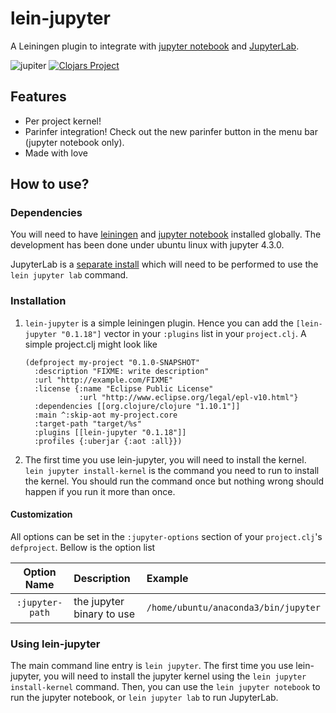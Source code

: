 # lein-jupyter
A Leiningen plugin to integrate with [jupyter notebook](http://jupyter.org/)
and [JupyterLab](https://github.com/jupyterlab/jupyterlab).

![jupiter](https://upload.wikimedia.org/wikipedia/commons/0/0a/Tango_Jupiter.svg)
[![Clojars Project](https://img.shields.io/clojars/v/nubank/lein-jupyter.svg)](https://clojars.org/nubank/lein-jupyter)

## Features

* Per project kernel!
* Parinfer integration!  Check out the new parinfer button in the menu bar
(jupyter notebook only).
* Made with love



## How to use?

### Dependencies

You will need to have [leiningen](https://leiningen.org/) and
[jupyter notebook](http://jupyter.org/) installed globally.  The development
has been done under ubuntu linux with jupyter 4.3.0.

JupyterLab is a [separate install](https://jupyterlab.readthedocs.io/en/stable/getting_started/installation.html)
which will need to be performed to use the `lein jupyter lab` command.

### Installation



1. `lein-jupyter` is a simple leiningen plugin.  Hence you can add the `[lein-jupyter "0.1.18"]`
    vector in your `:plugins` list in your `project.clj`.  A simple project.clj might look
    like

    ```    
    (defproject my-project "0.1.0-SNAPSHOT"
      :description "FIXME: write description"
      :url "http://example.com/FIXME"
      :license {:name "Eclipse Public License"
                :url "http://www.eclipse.org/legal/epl-v10.html"}
      :dependencies [[org.clojure/clojure "1.10.1"]]
      :main ^:skip-aot my-project.core
      :target-path "target/%s"
      :plugins [[lein-jupyter "0.1.18"]]
      :profiles {:uberjar {:aot :all}})
    ```
2.  The first time you use lein-jupyter, you will need to install the kernel.
    `lein jupyter install-kernel` is the command you need to run to install
    the kernel.  You should run the command once but nothing wrong should
    happen if you run it more than once.

#### Customization

All options can be set in the `:jupyter-options` section of your `project.clj`'s
`defproject`.  Bellow is the option list

| Option Name     | Description               | Example                              |
|:---------------:|:--------------------------|:-------------------------------------|
| `:jupyter-path` | the jupyter binary to use | `/home/ubuntu/anaconda3/bin/jupyter` |


### Using lein-jupyter


The main command line entry is `lein jupyter`.  The first time you use lein-jupyter,
you will need to install the jupyter kernel using the `lein jupyter install-kernel`
command.  Then, you can use the `lein jupyter notebook` to run the jupyter notebook,
or `lein jupyter lab` to run JupyterLab.
